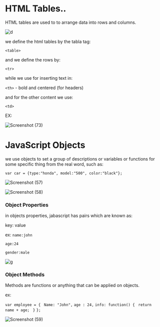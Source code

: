 # HTML Tables..

HTML tables are used to  to arrange data into rows and columns.

![d](https://assets.hongkiat.com/uploads/html-table-building-30-beautiful-examples-and-useful-javascripts/table-jquery-snippets.jpg)

we define the html tables by the tabla tag:

`<table>`

and we define the rows by:

`<tr>`

while we use for inserting text in:


`<th>` - bold and centered (for headers)

and for the other content we use:

`<td>`

EX:

![Screenshot (73)](https://user-images.githubusercontent.com/70090232/93043611-084de180-f65b-11ea-93e8-a28ecbdf03f2.png)


# JavaScript Objects

we use objects to set a group of descriptions or variables or functions for some specific thing from the real word, such as:

`var car = {type:"honda", model:"500", color:"black"};`

![Screenshot (57)](https://user-images.githubusercontent.com/70090232/93011156-87301500-f59c-11ea-9154-0d1597c86bfd.png)


![Screenshot (58)](https://user-images.githubusercontent.com/70090232/93011205-dfffad80-f59c-11ea-9450-07eb9624d43a.png)


### Object Properties
in objects properties, jabascript has pairs which are known as:

key: value

ex: 
`name:john`

`age:24`

`gender:male`

![g](https://fireship.io/courses/javascript/img/js-object-props.png)


### Object Methods

Methods are functions or anything that can be applied on objects.

ex:

`var employee = {`
 ` Name: "John",`
  `age : 24,`
  `info: function() {`
   ` return name + age;`
 ` }`
`};`


![Screenshot (59)](https://user-images.githubusercontent.com/70090232/93011445-0c1c2e00-f59f-11ea-862b-bf2ce658de73.png)



